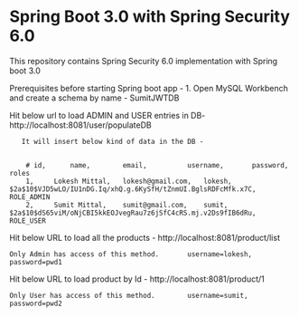 # Spring Boot 3.0 with Spring Security 6.0

<p>
	This repository contains Spring Security 6.0 implementation with Spring boot 3.0 
</p>


<p>
	Prerequisites before starting Spring boot app - 
	1. Open MySQL Workbench and create a schema by name - SumitJWTDB
</p>


<p>
	Hit below url to load ADMIN and USER entries in DB-
	http://localhost:8081/user/populateDB
	   
	   It will insert below kind of data in the DB -

    
		# id, 	   name,		email, 			username, 		password,                                                       roles
		1, 	   Lokesh Mittal,	lokesh@gmail.com, 	lokesh,			$2a$10$VJD5wLO/IU1nDG.Iq/xhQ.g.6KySfH/tZnmUI.BglsRDFcMfk.x7C, 	ROLE_ADMIN
		2, 	   Sumit Mittal,	sumit@gmail.com, 	sumit,		 	$2a$10$dS65viM/oNjCBI5kkEOJvegRau7z6jSfC4cRS.mj.v2Ds9fIB6dRu, 	ROLE_USER
</p>


<p>
	Hit below URL to load all the products - 
	http://localhost:8081/product/list
		
	Only Admin has access of this method.		username=lokesh, password=pwd1
</p>


<p>
	Hit below URL to load product by Id -
	http://localhost:8081/product/1
		
	Only User has access of this method.		username=sumit, password=pwd2
</p>


